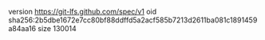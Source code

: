 version https://git-lfs.github.com/spec/v1
oid sha256:2b5dbe1672e7cc80bf88ddffd5a2acf585b7213d2611ba081c1891459a84aa16
size 130014
